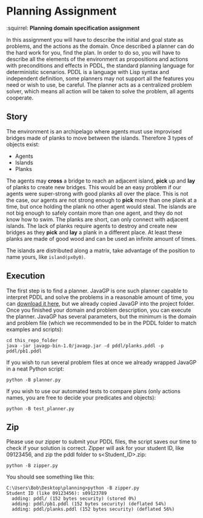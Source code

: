 # Planning Assignment
:squirrel: **Planning domain specification assignment**

In this assignment you will have to describe the initial and goal state as problems, and the actions as the domain.
Once described a planner can do the hard work for you, find the plan.
In order to do so, you will have to describe all the elements of the environment as propositions and actions with preconditions and effects in PDDL, the standard planning language for deterministic scenarios.
PDDL is a language with Lisp syntax and independent definition, some planners may not support all the features you need or wish to use, be careful.
The planner acts as a centralized problem solver, which means all action will be taken to solve the problem, all agents cooperate.

## Story

The environment is an archipelago where agents must use improvised bridges made of planks to move between the islands.
Therefore 3 types of objects exist:

- Agents
- Islands
- Planks

The agents may **cross** a bridge to reach an adjacent island, **pick** up and **lay** of planks to create new bridges.
This would be an easy problem if our agents were super-strong with good planks all over the place.
This is not the case, our agents are not strong enough to **pick** more than one plank at a time, but once holding the plank no other agent would steal.
The islands are not big enough to safely contain more than one agent, and they do not know how to swim.
The planks are short, can only connect with adjacent islands.
The lack of planks require agents to destroy and create new bridges as they **pick** and **lay** a plank in a different place.
At least these planks are made of good wood and can be used an infinite amount of times.

The islands are distributed along a matrix, take advantage of the position to name yours, like ```island(px0y0)```.

## Execution

The first step is to find a planner.
JavaGP is one such planner capable to interpret PDDL and solve the problems in a reasonable amount of time, you can [download it here](http://sourceforge.net/projects/emplan/), but we already copied JavaGP into the project folder.
Once you finished your domain and problem description, you can execute the planner. JavaGP has several parameters, but the minimum is the domain and problem file (which we recommended to be in the PDDL folder to match examples and scripts):

```
cd this_repo_folder
java -jar javagp-bin-1.0/javagp.jar -d pddl/planks.pddl -p pddl/pb1.pddl
```

If you wish to run several problem files at once we already wrapped JavaGP in a neat Python script:

```
python -B planner.py
```

If you wish to use our automated tests to compare plans (only actions names, you are free to decide your predicates and objects):

```
python -B test_planner.py
```

## Zip

Please use our zipper to submit your PDDL files, the script saves our time to check if your solution is correct.
Zipper will ask for your student ID, like 09123456, and zip the pddl folder to s<Student_ID>.zip:

```
python -B zipper.py
```

You should see something like this:

```
C:\Users\Bob\Desktop\planning>python -B zipper.py
Student ID (like 09123456): s09123789
  adding: pddl/ (152 bytes security) (stored 0%)
  adding: pddl/pb1.pddl (152 bytes security) (deflated 54%)
  adding: pddl/planks.pddl (152 bytes security) (deflated 56%)
```
